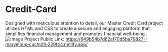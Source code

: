 # Credit-Card
Designed with meticulous attention to detail, our Master Credit Card project utilizes HTML and CSS to create a secure and engaging platform that simplifies financial management and promotes financial well-being .  
![image](https://github.com/kmishraa/Credit-Card/assets/104066423/e7407abc-4b86-42ae-8949-0c62d5776c4e)
Project Public Link: https://649b54b7d62af70d5ba79827--marvelous-cuchufli-229f44.netlify.app/



